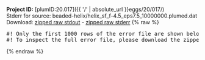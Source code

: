 **Project ID:** [plumID:20.017]({{ '/' | absolute_url }}eggs/20/017/)  
Stderr for source:  beaded-helix/helix_sf_f-4.5_eps7.5_10000000.plumed.dat   
Download: [zipped raw stdout](helix_sf_f-4.5_eps7.5_10000000.plumed.dat.plumed_master.stdout.txt.zip) - [zipped raw stderr](helix_sf_f-4.5_eps7.5_10000000.plumed.dat.plumed_master.stderr.txt.zip) 
{% raw %}
<pre>
#! Only the first 1000 rows of the error file are shown below
#! To inspect the full error file, please download the zipped raw stderr file above
</pre>
{% endraw %}
